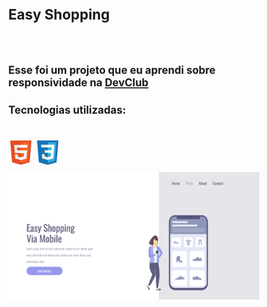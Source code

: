 <h1>Easy Shopping</h1>
<br>
<br>
<h2>Esse foi um projeto que eu aprendi sobre responsividade na <a href="https://rodolfomori.com.br/devclub/">DevClub</a></h2>

<h2>Tecnologias utilizadas:</h2>
<br>
<p>
  <img align="center" alt="Rafa-HTML" height="50" width="50" src="https://raw.githubusercontent.com/devicons/devicon/master/icons/html5/html5-original.svg">
  <img align="center" alt="Rafa-CSS" height="50" width="50" src="https://raw.githubusercontent.com/devicons/devicon/master/icons/css3/css3-original.svg">
</p>
<img src="https://github.com/diegoomgg/easy-shopping/blob/main/image/PC.png?raw=true"/>
